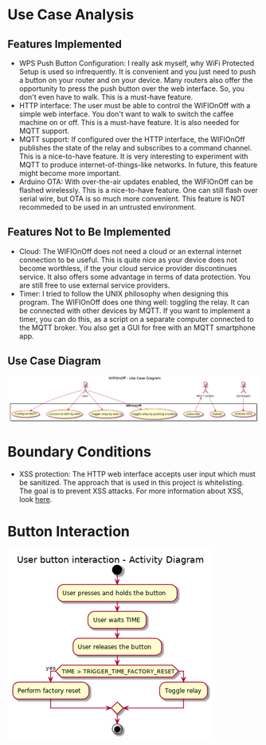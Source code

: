 # Use Case Analysis

## Features Implemented
- WPS Push Button Configuration: I really ask myself, why WiFi Protected Setup is used so infrequently. It is convenient and you just need to push a button on your router and on your device. Many routers also offer the opportunity to press the push button over the web interface. So, you don't even have to walk. This is a must-have feature.
- HTTP interface: The user must be able to control the WIFIOnOff with a simple web interface. You don't want to walk to switch the caffee machine on or off. This is a must-have feature. It is also needed for MQTT support.
- MQTT support: If configured over the HTTP interface, the WIFIOnOff publishes the state of the relay and subscribes to a command channel. This is a nice-to-have feature. It is very interesting to experiment with MQTT to produce internet-of-things-like networks. In future, this feature might become more important.
- Arduino OTA: With over-the-air updates enabled, the WIFIOnOff can be flashed wirelessly. This is a nice-to-have feature. One can still flash over serial wire, but OTA is so much more convenient. This feature is NOT recommeded to be used in an untrusted environment.

## Features Not to Be Implemented
- Cloud: The WIFIOnOff does not need a cloud or an external internet connection to be useful. This is quite nice as your device does not become worthless, if the your cloud service provider discontinues service. It also offers some advantage in terms of data protection. You are still free to use external service providers.
- Timer: I tried to follow the UNIX philosophy when designing this program. The WIFIOnOff does one thing well: toggling the relay. It can be connected with other devices by MQTT. If you want to implement a timer, you can do this, as a script on a separate computer connected to the MQTT broker. You also get a GUI for free with an MQTT smartphone app.

## Use Case Diagram

![Use Case Diagram](../img/usecase.png)

# Boundary Conditions
- XSS protection: The HTTP web interface accepts user input which must be sanitized. The approach that is used in this project is whitelisting. The goal is to prevent XSS attacks.
For more information about XSS, look [here](https://www.owasp.org/index.php/XSS_(Cross_Site_Scripting)_Prevention_Cheat_Sheet).

# Button Interaction

![Button Interaction](../img/button_interaction.png)
